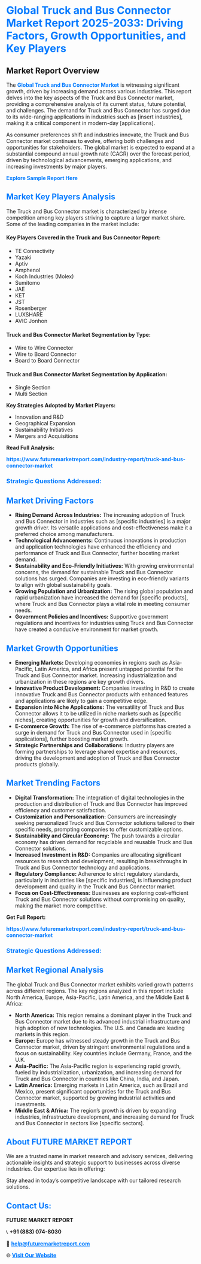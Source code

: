 <h1 style="color: #007BFF;">Global Truck and Bus Connector Market Report 2025-2033: Driving Factors, Growth Opportunities, and Key Players</h1>

<section id="overview">
<h2>Market Report Overview</h2>
<p>The <a href="https://www.futuremarketreport.com/industry-report/truck-and-bus-connector-market" style="color: #007BFF; text-decoration: none;"><strong>Global Truck and Bus Connector Market</strong></a> is witnessing significant growth, driven by increasing demand across various industries. This report delves into the key aspects of the Truck and Bus Connector market, providing a comprehensive analysis of its current status, future potential, and challenges. The demand for Truck and Bus Connector has surged due to its wide-ranging applications in industries such as [insert industries], making it a critical component in modern-day [applications].</p>
<p>As consumer preferences shift and industries innovate, the Truck and Bus Connector market continues to evolve, offering both challenges and opportunities for stakeholders. The global market is expected to expand at a substantial compound annual growth rate (CAGR) over the forecast period, driven by technological advancements, emerging applications, and increasing investments by major players.</p>
</section>

<section id="overview">
<p><a href="https://www.futuremarketreport.com/request-sample/reportId=36422" style="color: #007BFF; text-decoration: none;"><strong>Explore Sample Report Here</strong></a></p>
</section>

<section id="key-players">
<h2 style="color: #007BFF;">Market Key Players Analysis</h2>
<p>The Truck and Bus Connector market is characterized by intense competition among key players striving to capture a larger market share. Some of the leading companies in the market include:</p>
<h4>Key Players Covered in the Truck and Bus Connector Report:</h4>
<ul><li>TE Connectivity</li><li>Yazaki</li><li>Aptiv</li><li>Amphenol</li><li>Koch Industries (Molex)</li><li>Sumitomo</li><li>JAE</li><li>KET</li><li>JST</li><li>Rosenberger</li><li>LUXSHARE</li><li>AVIC Jonhon</li></ul>
<h4>Truck and Bus Connector Market Segmentation by Type:</h4>
<ul><li>Wire to Wire Connector</li><li>Wire to Board Connector</li><li>Board to Board Connector</li></ul>

<h4>Truck and Bus Connector Market Segmentation by Application:</h4>
<ul><li>Single Section</li><li>Multi Section</li></ul>
<p><strong>Key Strategies Adopted by Market Players:</strong></p>
<ul>
<li>Innovation and R&D</li>
<li>Geographical Expansion</li>
<li>Sustainability Initiatives</li>
<li>Mergers and Acquisitions</li>
</ul>
</section>

<section>
<p><strong>Read Full Analysis: </strong></p><a href="https://www.futuremarketreport.com/industry-report/truck-and-bus-connector-market" style="color: #007BFF; text-decoration: none;"><strong>https://www.futuremarketreport.com/industry-report/truck-and-bus-connector-market</strong></a>
<h3 style="color: #007BFF;">Strategic Questions Addressed:</h3>
</section>

<section id="driving-factors">
<h2 style="color: #007BFF;">Market Driving Factors</h2>
<ul>
<li><strong>Rising Demand Across Industries:</strong> The increasing adoption of Truck and Bus Connector in industries such as [specific industries] is a major growth driver. Its versatile applications and cost-effectiveness make it a preferred choice among manufacturers.</li>
<li><strong>Technological Advancements:</strong> Continuous innovations in production and application technologies have enhanced the efficiency and performance of Truck and Bus Connector, further boosting market demand.</li>
<li><strong>Sustainability and Eco-Friendly Initiatives:</strong> With growing environmental concerns, the demand for sustainable Truck and Bus Connector solutions has surged. Companies are investing in eco-friendly variants to align with global sustainability goals.</li>
<li><strong>Growing Population and Urbanization:</strong> The rising global population and rapid urbanization have increased the demand for [specific products], where Truck and Bus Connector plays a vital role in meeting consumer needs.</li>
<li><strong>Government Policies and Incentives:</strong> Supportive government regulations and incentives for industries using Truck and Bus Connector have created a conducive environment for market growth.</li>
</ul>
</section>

<section id="growth-opportunities">
<h2 style="color: #007BFF;">Market Growth Opportunities</h2>
<ul>
<li><strong>Emerging Markets:</strong> Developing economies in regions such as Asia-Pacific, Latin America, and Africa present untapped potential for the Truck and Bus Connector market. Increasing industrialization and urbanization in these regions are key growth drivers.</li>
<li><strong>Innovative Product Development:</strong> Companies investing in R&D to create innovative Truck and Bus Connector products with enhanced features and applications are likely to gain a competitive edge.</li>
<li><strong>Expansion into Niche Applications:</strong> The versatility of Truck and Bus Connector allows it to be utilized in niche markets such as [specific niches], creating opportunities for growth and diversification.</li>
<li><strong>E-commerce Growth:</strong> The rise of e-commerce platforms has created a surge in demand for Truck and Bus Connector used in [specific applications], further boosting market growth.</li>
<li><strong>Strategic Partnerships and Collaborations:</strong> Industry players are forming partnerships to leverage shared expertise and resources, driving the development and adoption of Truck and Bus Connector products globally.</li>
</ul>
</section>

<section id="trending-factors">
<h2 style="color: #007BFF;">Market Trending Factors</h2>
<ul>
<li><strong>Digital Transformation:</strong> The integration of digital technologies in the production and distribution of Truck and Bus Connector has improved efficiency and customer satisfaction.</li>
<li><strong>Customization and Personalization:</strong> Consumers are increasingly seeking personalized Truck and Bus Connector solutions tailored to their specific needs, prompting companies to offer customizable options.</li>
<li><strong>Sustainability and Circular Economy:</strong> The push towards a circular economy has driven demand for recyclable and reusable Truck and Bus Connector solutions.</li>
<li><strong>Increased Investment in R&D:</strong> Companies are allocating significant resources to research and development, resulting in breakthroughs in Truck and Bus Connector technology and applications.</li>
<li><strong>Regulatory Compliance:</strong> Adherence to strict regulatory standards, particularly in industries like [specific industries], is influencing product development and quality in the Truck and Bus Connector market.</li>
<li><strong>Focus on Cost-Effectiveness:</strong> Businesses are exploring cost-efficient Truck and Bus Connector solutions without compromising on quality, making the market more competitive.</li>
</ul>
</section>

<section>
<p><strong>Get Full Report: </strong></p><a href="https://www.futuremarketreport.com/industry-report/truck-and-bus-connector-market" style="color: #007BFF; text-decoration: none;"><strong>https://www.futuremarketreport.com/industry-report/truck-and-bus-connector-market</strong></a>
<h3 style="color: #007BFF;">Strategic Questions Addressed:</h3>
</section>


<section id="regional-analysis">
<h2 style="color: #007BFF;">Market Regional Analysis</h2>
<p>The global Truck and Bus Connector market exhibits varied growth patterns across different regions. The key regions analyzed in this report include North America, Europe, Asia-Pacific, Latin America, and the Middle East & Africa:</p>
<ul>
<li><strong>North America:</strong> This region remains a dominant player in the Truck and Bus Connector market due to its advanced industrial infrastructure and high adoption of new technologies. The U.S. and Canada are leading markets in this region.</li>
<li><strong>Europe:</strong> Europe has witnessed steady growth in the Truck and Bus Connector market, driven by stringent environmental regulations and a focus on sustainability. Key countries include Germany, France, and the U.K.</li>
<li><strong>Asia-Pacific:</strong> The Asia-Pacific region is experiencing rapid growth, fueled by industrialization, urbanization, and increasing demand for Truck and Bus Connector in countries like China, India, and Japan.</li>
<li><strong>Latin America:</strong> Emerging markets in Latin America, such as Brazil and Mexico, present significant opportunities for the Truck and Bus Connector market, supported by growing industrial activities and investments.</li>
<li><strong>Middle East & Africa:</strong> The region’s growth is driven by expanding industries, infrastructure development, and increasing demand for Truck and Bus Connector in sectors like [specific sectors].</li>
</ul>
</section>

<footer>
<h2 style="color: #007BFF;">About FUTURE MARKET REPORT</h2>
<p>We are a trusted name in market research and advisory services, delivering actionable insights and strategic support to businesses across diverse industries. Our expertise lies in offering:</p>

<p>Stay ahead in today’s competitive landscape with our tailored research solutions.</p>

<h2 style="color: #007BFF;">Contact Us:</h2>
<p><strong>FUTURE MARKET REPORT</strong></p>
<p>📞 <strong>+91 (883) 074-8030</strong></p>
<p>📧 <strong><a href="mailto:help@futuremarketreport.com" style="color: #007BFF;">help@futuremarketreport.com</a></strong></p>
<p>🌐 <strong><a href="https://www.futuremarketreport.com/" style="color: #007BFF;">Visit Our Website</a></strong></p>
</footer>